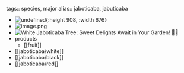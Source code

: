 tags:: species, major
alias:: jaboticaba, jabuticaba

- ![undefined](https://peach-geographical-bat-397.mypinata.cloud/ipfs/QmUdhaar2ZhyPKe6QWHwXB4p685asKQS3bSuPvQhSAo2Wz){:height 908, :width 676}
- ![image.png](https://peach-geographical-bat-397.mypinata.cloud/ipfs/Qmd9RqYzvXTsSUbCumHXvpksCgwJTmy1KWCFtLWk7EmeLY)
- ![White Jaboticaba Tree: Sweet Delights Await in Your Garden! 🌳🍬](https://peach-geographical-bat-397.mypinata.cloud/ipfs/QmVAT2119hEGhMQ5i1oUf3HCkuCUA7vwzaJmtH8JzNTW5b)
- products
	- [[fruit]]
- [[jaboticaba/white]]
- [[jaboticaba/black]]
- [[jaboticaba/red]]